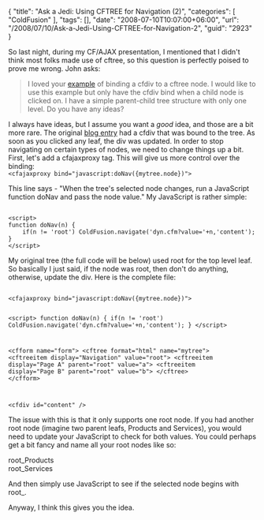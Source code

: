 {
	"title": "Ask a Jedi: Using CFTREE for Navigation (2)",
	"categories": [
		"ColdFusion"
	],
	"tags": [],
	"date": "2008-07-10T10:07:00+06:00",
	"url": "/2008/07/10/Ask-a-Jedi-Using-CFTREE-for-Navigation-2",
	"guid": "2923"
}

So last night, during my CF/AJAX presentation, I mentioned that I didn't think most folks made use of cftree, so this question is perfectly poised to prove me wrong. John asks:

<blockquote>
<p>
I loved your <a href="http://www.raymondcamden.com/index.cfm/2007/7/31/Using-CFTREE-for-Navigation">example</a> of binding a cfdiv to a
cftree node. I would like to use this example but only have the cfdiv bind when a child node is clicked on. I have a simple parent-child tree structure with only one level. Do you have any ideas?
</p>
</blockquote>
<!--more-->
I always have ideas, but I assume you want a <i>good</i> idea, and those are a bit more rare. The original <a href="http://www.coldfusionjedi.com/index.cfm/2007/7/31/Using-CFTREE-for-Navigation">blog entry</a> had a cfdiv that was bound to the tree. As soon as you clicked any leaf, the div was updated. In order to stop navigating on certain types of nodes, we need to change things up a bit. First, let's add a cfajaxproxy tag. This will give us more control over the binding:

<code>
&lt;cfajaxproxy bind="javascript:doNav({mytree.node})"&gt;
</code>

This line says - "When the tree's selected node changes, run a JavaScript function doNav and pass the node value." My JavaScript is rather simple:

<code>
&lt;script&gt;
function doNav(n) {
	if(n != 'root') ColdFusion.navigate('dyn.cfm?value='+n,'content');
}
&lt;/script&gt;
</code>

My original tree (the full code will be below) used root for the top level leaf. So basically I just said, if the node was root, then don't do anything, otherwise, update the div. Here is the complete file:

<code>
&lt;cfajaxproxy bind="javascript:doNav({mytree.node})"&gt;

&lt;script&gt;
function doNav(n) {
	if(n != 'root') ColdFusion.navigate('dyn.cfm?value='+n,'content');
}
&lt;/script&gt;

&lt;cfform name="form"&gt;
&lt;cftree format="html" name="mytree"&gt;
   &lt;cftreeitem display="Navigation" value="root"&gt;
   &lt;cftreeitem display="Page A" parent="root" value="a"&gt;
   &lt;cftreeitem display="Page B" parent="root" value="b"&gt;
&lt;/cftree&gt;
&lt;/cfform&gt;

&lt;cfdiv id="content" /&gt;
</code>

The issue with this is that it only supports one root node. If you had another root node (imagine two parent leafs, Products and Services), you would need to update your JavaScript to check for both values. You could perhaps get a bit fancy and name all your root nodes like so:

root_Products<br/>
root_Services<br/>

And then simply use JavaScript to see if the selected node begins with root_.

Anyway, I think this gives you the idea.